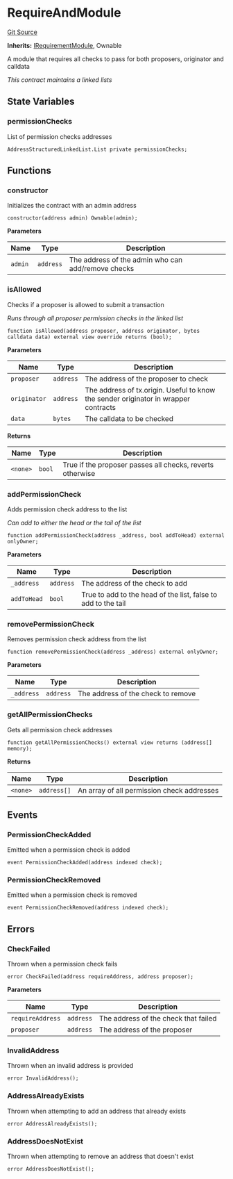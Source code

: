 # RequireAndModule

[Git Source](https://github.com/SyndicateProtocol/syndicate-appchains/blob/7027a63d41514909f85c2d3245a5d979fd2c367a/src/requirement-modules/RequireAndModule.sol)

**Inherits:**
[IRequirementModule](/src/interfaces/IRequirementModule.sol/interface.IRequirementModule.md), Ownable

A module that requires all checks to pass for both proposers, originator and calldata

_This contract maintains a linked lists_

## State Variables

### permissionChecks

List of permission checks addresses

```solidity
AddressStructuredLinkedList.List private permissionChecks;
```

## Functions

### constructor

Initializes the contract with an admin address

```solidity
constructor(address admin) Ownable(admin);
```

**Parameters**

| Name    | Type      | Description                                        |
| ------- | --------- | -------------------------------------------------- |
| `admin` | `address` | The address of the admin who can add/remove checks |

### isAllowed

Checks if a proposer is allowed to submit a transaction

_Runs through all proposer permission checks in the linked list_

```solidity
function isAllowed(address proposer, address originator, bytes calldata data) external view override returns (bool);
```

**Parameters**

| Name         | Type      | Description                                                                         |
| ------------ | --------- | ----------------------------------------------------------------------------------- |
| `proposer`   | `address` | The address of the proposer to check                                                |
| `originator` | `address` | The address of tx.origin. Useful to know the sender originator in wrapper contracts |
| `data`       | `bytes`   | The calldata to be checked                                                          |

**Returns**

| Name     | Type   | Description                                               |
| -------- | ------ | --------------------------------------------------------- |
| `<none>` | `bool` | True if the proposer passes all checks, reverts otherwise |

### addPermissionCheck

Adds permission check address to the list

_Can add to either the head or the tail of the list_

```solidity
function addPermissionCheck(address _address, bool addToHead) external onlyOwner;
```

**Parameters**

| Name        | Type      | Description                                                   |
| ----------- | --------- | ------------------------------------------------------------- |
| `_address`  | `address` | The address of the check to add                               |
| `addToHead` | `bool`    | True to add to the head of the list, false to add to the tail |

### removePermissionCheck

Removes permission check address from the list

```solidity
function removePermissionCheck(address _address) external onlyOwner;
```

**Parameters**

| Name       | Type      | Description                        |
| ---------- | --------- | ---------------------------------- |
| `_address` | `address` | The address of the check to remove |

### getAllPermissionChecks

Gets all permission check addresses

```solidity
function getAllPermissionChecks() external view returns (address[] memory);
```

**Returns**

| Name     | Type        | Description                                |
| -------- | ----------- | ------------------------------------------ |
| `<none>` | `address[]` | An array of all permission check addresses |

## Events

### PermissionCheckAdded

Emitted when a permission check is added

```solidity
event PermissionCheckAdded(address indexed check);
```

### PermissionCheckRemoved

Emitted when a permission check is removed

```solidity
event PermissionCheckRemoved(address indexed check);
```

## Errors

### CheckFailed

Thrown when a permission check fails

```solidity
error CheckFailed(address requireAddress, address proposer);
```

**Parameters**

| Name             | Type      | Description                          |
| ---------------- | --------- | ------------------------------------ |
| `requireAddress` | `address` | The address of the check that failed |
| `proposer`       | `address` | The address of the proposer          |

### InvalidAddress

Thrown when an invalid address is provided

```solidity
error InvalidAddress();
```

### AddressAlreadyExists

Thrown when attempting to add an address that already exists

```solidity
error AddressAlreadyExists();
```

### AddressDoesNotExist

Thrown when attempting to remove an address that doesn't exist

```solidity
error AddressDoesNotExist();
```

